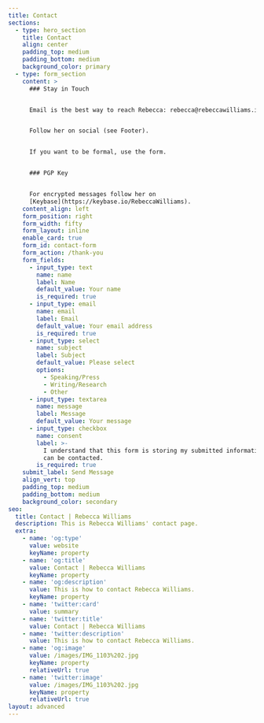 ```yaml
---
title: Contact
sections:
  - type: hero_section
    title: Contact
    align: center
    padding_top: medium
    padding_bottom: medium
    background_color: primary
  - type: form_section
    content: >
      ### Stay in Touch


      Email is the best way to reach Rebecca: rebecca@rebeccawilliams.info.


      Follow her on social (see Footer).


      If you want to be formal, use the form.


      ### PGP Key


      For encrypted messages follow her on
      [Keybase](https://keybase.io/RebeccaWilliams).
    content_align: left
    form_position: right
    form_width: fifty
    form_layout: inline
    enable_card: true
    form_id: contact-form
    form_action: /thank-you
    form_fields:
      - input_type: text
        name: name
        label: Name
        default_value: Your name
        is_required: true
      - input_type: email
        name: email
        label: Email
        default_value: Your email address
        is_required: true
      - input_type: select
        name: subject
        label: Subject
        default_value: Please select
        options:
          - Speaking/Press
          - Writing/Research
          - Other
      - input_type: textarea
        name: message
        label: Message
        default_value: Your message
      - input_type: checkbox
        name: consent
        label: >-
          I understand that this form is storing my submitted information so I
          can be contacted.
        is_required: true
    submit_label: Send Message
    align_vert: top
    padding_top: medium
    padding_bottom: medium
    background_color: secondary
seo:
  title: Contact | Rebecca Williams
  description: This is Rebecca Williams' contact page.
  extra:
    - name: 'og:type'
      value: website
      keyName: property
    - name: 'og:title'
      value: Contact | Rebecca Williams
      keyName: property
    - name: 'og:description'
      value: This is how to contact Rebecca Williams.
      keyName: property
    - name: 'twitter:card'
      value: summary
    - name: 'twitter:title'
      value: Contact | Rebecca Williams
    - name: 'twitter:description'
      value: This is how to contact Rebecca Williams.
    - name: 'og:image'
      value: /images/IMG_1103%202.jpg
      keyName: property
      relativeUrl: true
    - name: 'twitter:image'
      value: /images/IMG_1103%202.jpg
      keyName: property
      relativeUrl: true
layout: advanced
---
```

